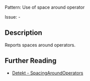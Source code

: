 Pattern: Use of space around operator

Issue: -

## Description

Reports spaces around operators.

## Further Reading

* [Detekt - SpacingAroundOperators](https://detekt.github.io/detekt/formatting.html#spacingaroundoperators)